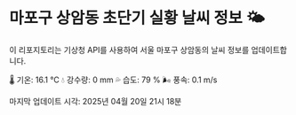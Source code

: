 
# 마포구 상암동 초단기 실황 날씨 정보 🌤️

이 리포지토리는 기상청 API를 사용하여 서울 마포구 상암동의 날씨 정보를 업데이트합니다. 

🌡️ 기온: 16.1 ℃
💧 강수량: 0 mm
💦 습도: 79 %
🌬️ 풍속: 0.1 m/s

마지막 업데이트 시각: 2025년 04월 20일 21시 18분    
